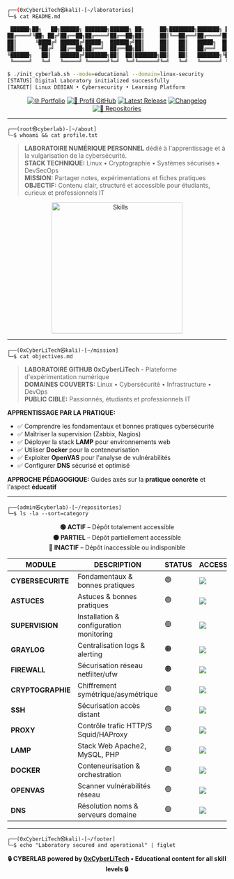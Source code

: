 ```bash
┌──(0xCyberLiTech㉿kali)-[~/laboratories]
└─$ cat README.md

 ██████╗██╗   ██╗██████╗ ███████╗██████╗ ██╗     ██╗████████╗███████╗ ██████╗██╗  ██╗
██╔════╝╚██╗ ██╔╝██╔══██╗██╔════╝██╔══██╗██║     ██║╚══██╔══╝██╔════╝██╔════╝██║  ██║
██║      ╚████╔╝ ██████╔╝█████╗  ██████╔╝██║     ██║   ██║   █████╗  ██║     ███████║
██║       ╚██╔╝  ██╔══██╗██╔══╝  ██╔══██╗██║     ██║   ██║   ██╔══╝  ██║     ██╔══██║
╚██████╗   ██║   ██████╔╝███████╗██║  ██║███████╗██║   ██║   ███████╗╚██████╗██║  ██║
 ╚═════╝   ╚═╝   ╚═════╝ ╚══════╝╚═╝  ╚═╝╚══════╝╚═╝   ╚═╝   ╚══════╝ ╚═════╝╚═╝  ╚═╝

$ ./init_cyberlab.sh --mode=educational --domain=linux-security
[STATUS] Digital Laboratory initialized successfully
[TARGET] Linux DEBIAN • Cybersecurity • Learning Platform
```

<div align="center">

[![🌐 Portfolio](https://img.shields.io/badge/Portfolio-0xCyberLiTech-00ff00?logo=github&style=for-the-badge&logoColor=black)](https://0xcyberlitech.github.io/)
[![🔗 Profil GitHub](https://img.shields.io/badge/GitHub_Profile-0xCyberLiTech-00ff00?logo=github&style=for-the-badge&logoColor=black)](https://github.com/0xCyberLiTech)
[![Latest Release](https://img.shields.io/github/v/release/0xCyberLiTech/0xcyberlitech?label=VERSION&style=for-the-badge&color=00ff00)](https://github.com/0xCyberLiTech/0xcyberlitech/releases/latest)
[![Changelog](https://img.shields.io/badge/CHANGELOG-0xcyberlitech-00ff00?style=for-the-badge)](https://github.com/0xCyberLiTech/0xcyberlitech/blob/main/CHANGELOG.md)
[![📂 Repositories](https://img.shields.io/badge/ALL_REPOS-PUBLIC-00ff00?style=for-the-badge)](https://github.com/0xCyberLiTech?tab=repositories)

</div>

---

```
┌──(root㉿cyberlab)-[~/about]
└─$ whoami && cat profile.txt
```

> **LABORATOIRE NUMÉRIQUE PERSONNEL** dédié à l'apprentissage et à la vulgarisation de la cybersécurité.  
> **STACK TECHNIQUE:** Linux • Cryptographie • Systèmes sécurisés • DevSecOps  
> **MISSION:** Partager notes, expérimentations et fiches pratiques  
> **OBJECTIF:** Contenu clair, structuré et accessible pour étudiants, curieux et professionnels IT  

<div align="center">
<a href="https://github.com/0xCyberLiTech" target="_blank" rel="noopener">
<img src="https://skillicons.dev/icons?i=linux,debian,bash,docker,nginx,git,vim" alt="Skills" width="300">
</a>
</div>

---

```
┌──(0xCyberLiTech㉿kali)-[~/mission]
└─$ cat objectives.md
```

> **LABORATOIRE GITHUB 0xCyberLiTech** - Plateforme d'expérimentation numérique  
> **DOMAINES COUVERTS:** Linux • Cybersécurité • Infrastructure • DevOps  
> **PUBLIC CIBLE:** Passionnés, étudiants et professionnels IT  

**APPRENTISSAGE PAR LA PRATIQUE:**
- ✅ Comprendre les fondamentaux et bonnes pratiques cybersécurité
- ✅ Maîtriser la supervision (Zabbix, Nagios)  
- ✅ Déployer la stack **LAMP** pour environnements web
- ✅ Utiliser **Docker** pour la conteneurisation
- ✅ Exploiter **OpenVAS** pour l'analyse de vulnérabilités
- ✅ Configurer **DNS** sécurisé et optimisé

**APPROCHE PÉDAGOGIQUE:** Guides axés sur la **pratique concrète** et l'aspect **éducatif**

---

```
┌──(admin㉿cyberlab)-[~/repositories]
└─$ ls -la --sort=category
```

<div align="center">

**🟢 ACTIF** – Dépôt totalement accessible  
**🟠 PARTIEL** – Dépôt partiellement accessible  
**🔴 INACTIF** – Dépôt inaccessible ou indisponible

</div>

<div align="center">

| **MODULE** | **DESCRIPTION** | **STATUS** | **ACCESS** |
|------------|-----------------|------------|------------|
| **CYBERSECURITE** | Fondamentaux & bonnes pratiques | 🟢 | [<img src="https://img.shields.io/badge/ENTER_LAB-00ff00?style=for-the-badge&logo=terminal&logoColor=black">](https://github.com/0xCyberLiTech/Cybersecurite/blob/main/README.md) |
| **ASTUCES** | Astuces & bonnes pratiques | 🟢 | [<img src="https://img.shields.io/badge/ENTER_LAB-00ff00?style=for-the-badge&logo=terminal&logoColor=black">](https://github.com/0xCyberLiTech/Astuces/blob/main/README.md) |
| **SUPERVISION** | Installation & configuration monitoring | 🟢 | [<img src="https://img.shields.io/badge/ENTER_LAB-00ff00?style=for-the-badge&logo=terminal&logoColor=black">](https://github.com/0xCyberLiTech/Supervision/blob/main/README.md) |
| **GRAYLOG** | Centralisation logs & alerting | 🟠 | [<img src="https://img.shields.io/badge/ENTER_LAB-orange?style=for-the-badge&logo=terminal&logoColor=black">](https://github.com/0xCyberLiTech/Graylog/blob/main/README.md) |
| **FIREWALL** | Sécurisation réseau netfilter/ufw | 🟠 | [<img src="https://img.shields.io/badge/ENTER_LAB-orange?style=for-the-badge&logo=terminal&logoColor=black">](https://github.com/0xCyberLiTech/Firewall/blob/main/README.md) |
| **CRYPTOGRAPHIE** | Chiffrement symétrique/asymétrique | 🟢 | [<img src="https://img.shields.io/badge/ENTER_LAB-00ff00?style=for-the-badge&logo=terminal&logoColor=black">](https://github.com/0xCyberLiTech/CRYPTOGRAPHIE/blob/main/README.md) |
| **SSH** | Sécurisation accès distant | 🟢 | [<img src="https://img.shields.io/badge/ENTER_LAB-00ff00?style=for-the-badge&logo=terminal&logoColor=black">](https://github.com/0xCyberLiTech/SSH/blob/main/README.md) |
| **PROXY** | Contrôle trafic HTTP/S Squid/HAProxy | 🟢 | [<img src="https://img.shields.io/badge/ENTER_LAB-00ff00?style=for-the-badge&logo=terminal&logoColor=black">](https://github.com/0xCyberLiTech/Proxy/blob/main/README.md) |
| **LAMP** | Stack Web Apache2, MySQL, PHP | 🟢 | [<img src="https://img.shields.io/badge/ENTER_LAB-00ff00?style=for-the-badge&logo=terminal&logoColor=black">](https://github.com/0xCyberLiTech/Apache2/blob/main/README.md) |
| **DOCKER** | Conteneurisation & orchestration | 🟢 | [<img src="https://img.shields.io/badge/ENTER_LAB-00ff00?style=for-the-badge&logo=terminal&logoColor=black">](https://github.com/0xCyberLiTech/Docker/blob/main/README.md) |
| **OPENVAS** | Scanner vulnérabilités réseau | 🟢 | [<img src="https://img.shields.io/badge/ENTER_LAB-00ff00?style=for-the-badge&logo=terminal&logoColor=black">](https://github.com/0xCyberLiTech/OpenVAS/blob/main/README.md) |
| **DNS** | Résolution noms & serveurs domaine | 🟢 | [<img src="https://img.shields.io/badge/ENTER_LAB-00ff00?style=for-the-badge&logo=terminal&logoColor=black">](https://github.com/0xCyberLiTech/DNS/blob/main/README.md) |

</div>

---

```
┌──(0xCyberLiTech㉿kali)-[~/footer]
└─$ echo "Laboratory secured and operational" | figlet
```

<p align="center">
<b>🔒 CYBERLAB powered by <a href="https://github.com/0xCyberLiTech">0xCyberLiTech</a> • Educational content for all skill levels 🔒</b>
</p>
